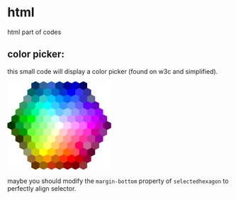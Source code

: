 # html
html part of codes

## color picker:
this small code will display a color picker (found on w3c and simplified).

![map](colorPicker/imgs/img_colormap.gif)

maybe you should modify the ```margin-bottom``` property of `selectedhexagon` to perfectly align selector.

